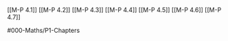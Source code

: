 [[M-P 4.1]]
[[M-P 4.2]]
[[M-P 4.3]]
[[M-P 4.4]]
[[M-P 4.5]]
[[M-P 4.6]]
[[M-P 4.7]]

#000-Maths/P1-Chapters 
